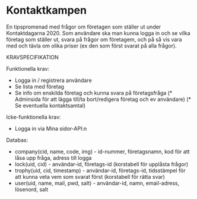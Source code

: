 # Kontaktkampen
En tipspromenad med frågor om företagen som ställer ut under Kontaktdagarna 2020. 
Som användare ska man kunna logga in och se vilka företag som ställer ut, svara på frågor om företagem, och på så vis vara med och tävla om olika priser (ex den som först svarat på alla frågor).

KRAVSPECIFIKATION

Funktionella krav:
* Logga in / registrera användare
* Se lista med företag
* Se info om enskilda företag och kunna svara på företagsfråga
(* Adminsida för att lägga till/ta bort/redigera företag och ev användare)
(* Se eventuella kontaktsamtal)

Icke-funktionella krav:
* Logga in via Mina sidor-API:n

Databas:
* company(cid, name, code, img) - id-nummer, företagsnamn, kod för att låsa upp fråga, adress till logga
* lock(uid, cid) - användar-id, företags-id (korstabell för upplåsta frågor)
* trophy(uid, cid, timestamp) - användar-id, företags-id, tidsstämpel för att kunna veta vem som svarat först (korstabell för rätta svar)
* user(uid, name, mail, pwd, salt) - användar-id, namn, email-adress, lösenord, salt
